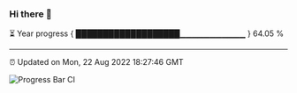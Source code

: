### Hi there 👋

⏳ Year progress { ███████████████████▁▁▁▁▁▁▁▁▁▁▁ } 64.05 %

---

⏰ Updated on Mon, 22 Aug 2022 18:27:46 GMT

![Progress Bar CI](https://github.com/ZhaoGui/ZhaoGui/workflows/Progress%20Bar%20CI/badge.svg)
